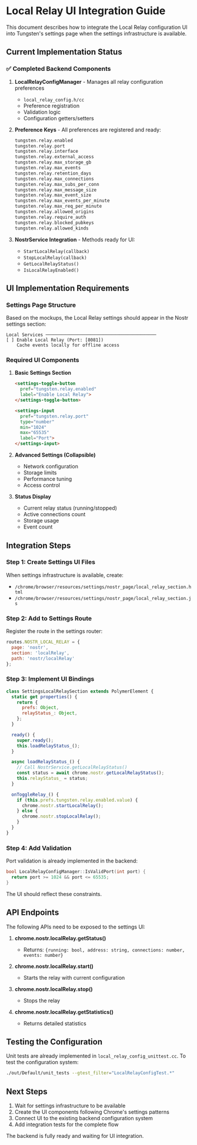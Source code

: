 # Local Relay UI Integration Guide

This document describes how to integrate the Local Relay configuration UI into Tungsten's settings page when the settings infrastructure is available.

## Current Implementation Status

### ✅ Completed Backend Components

1. **LocalRelayConfigManager** - Manages all relay configuration preferences
   - `local_relay_config.h/cc`
   - Preference registration
   - Validation logic
   - Configuration getters/setters

2. **Preference Keys** - All preferences are registered and ready:
   ```cpp
   tungsten.relay.enabled
   tungsten.relay.port
   tungsten.relay.interface
   tungsten.relay.external_access
   tungsten.relay.max_storage_gb
   tungsten.relay.max_events
   tungsten.relay.retention_days
   tungsten.relay.max_connections
   tungsten.relay.max_subs_per_conn
   tungsten.relay.max_message_size
   tungsten.relay.max_event_size
   tungsten.relay.max_events_per_minute
   tungsten.relay.max_req_per_minute
   tungsten.relay.allowed_origins
   tungsten.relay.require_auth
   tungsten.relay.blocked_pubkeys
   tungsten.relay.allowed_kinds
   ```

3. **NostrService Integration** - Methods ready for UI:
   - `StartLocalRelay(callback)`
   - `StopLocalRelay(callback)`
   - `GetLocalRelayStatus()`
   - `IsLocalRelayEnabled()`

## UI Implementation Requirements

### Settings Page Structure

Based on the mockups, the Local Relay settings should appear in the Nostr settings section:

```
Local Services ──────────────────────────────────────────
[ ] Enable Local Relay (Port: [8081])
    Cache events locally for offline access
```

### Required UI Components

1. **Basic Settings Section**
   ```html
   <settings-toggle-button 
     pref="tungsten.relay.enabled"
     label="Enable Local Relay">
   </settings-toggle-button>
   
   <settings-input
     pref="tungsten.relay.port"
     type="number"
     min="1024"
     max="65535"
     label="Port">
   </settings-input>
   ```

2. **Advanced Settings (Collapsible)**
   - Network configuration
   - Storage limits
   - Performance tuning
   - Access control

3. **Status Display**
   - Current relay status (running/stopped)
   - Active connections count
   - Storage usage
   - Event count

## Integration Steps

### Step 1: Create Settings UI Files

When settings infrastructure is available, create:
- `/chrome/browser/resources/settings/nostr_page/local_relay_section.html`
- `/chrome/browser/resources/settings/nostr_page/local_relay_section.js`

### Step 2: Add to Settings Route

Register the route in the settings router:
```javascript
routes.NOSTR_LOCAL_RELAY = {
  page: 'nostr',
  section: 'localRelay',
  path: 'nostr/localRelay'
};
```

### Step 3: Implement UI Bindings

```javascript
class SettingsLocalRelaySection extends PolymerElement {
  static get properties() {
    return {
      prefs: Object,
      relayStatus_: Object,
    };
  }

  ready() {
    super.ready();
    this.loadRelayStatus_();
  }

  async loadRelayStatus_() {
    // Call NostrService.getLocalRelayStatus()
    const status = await chrome.nostr.getLocalRelayStatus();
    this.relayStatus_ = status;
  }

  onToggleRelay_() {
    if (this.prefs.tungsten.relay.enabled.value) {
      chrome.nostr.startLocalRelay();
    } else {
      chrome.nostr.stopLocalRelay();
    }
  }
}
```

### Step 4: Add Validation

Port validation is already implemented in the backend:
```cpp
bool LocalRelayConfigManager::IsValidPort(int port) {
  return port >= 1024 && port <= 65535;
}
```

The UI should reflect these constraints.

## API Endpoints

The following APIs need to be exposed to the settings UI:

1. **chrome.nostr.localRelay.getStatus()**
   - Returns: `{running: bool, address: string, connections: number, events: number}`

2. **chrome.nostr.localRelay.start()**
   - Starts the relay with current configuration

3. **chrome.nostr.localRelay.stop()**
   - Stops the relay

4. **chrome.nostr.localRelay.getStatistics()**
   - Returns detailed statistics

## Testing the Configuration

Unit tests are already implemented in `local_relay_config_unittest.cc`. To test the configuration system:

```bash
./out/Default/unit_tests --gtest_filter="LocalRelayConfigTest.*"
```

## Next Steps

1. Wait for settings infrastructure to be available
2. Create the UI components following Chrome's settings patterns
3. Connect UI to the existing backend configuration system
4. Add integration tests for the complete flow

The backend is fully ready and waiting for UI integration.